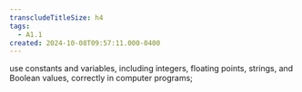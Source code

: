 ```yaml
---
transcludeTitleSize: h4
tags:
  - A1.1
created: 2024-10-08T09:57:11.000-0400
---
```

use constants and variables, including integers, floating points, strings, and Boolean values, correctly in computer programs;